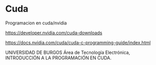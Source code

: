 # Cuda
Programacion en cuda/nvidia

https://developer.nvidia.com/cuda-downloads

https://docs.nvidia.com/cuda/cuda-c-programming-guide/index.html

UNIVERSIDAD DE BURGOS Área de Tecnología Electrónica, INTRODUCCIÓN A LA PROGRAMACIÓN EN CUDA.
